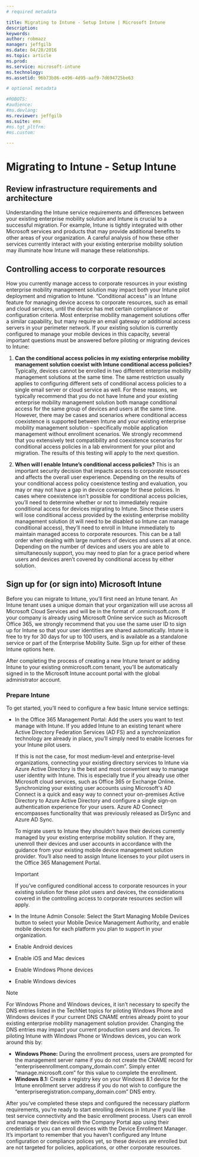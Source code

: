 ```yaml
---
# required metadata

title: Migrating to Intune - Setup Intune | Microsoft Intune
description:
keywords:
author: robmazz
manager: jeffgilb
ms.date: 04/28/2016
ms.topic: article
ms.prod:
ms.service: microsoft-intune
ms.technology:
ms.assetid: 96b73b86-e496-4d95-aaf9-7d694725be63

# optional metadata

#ROBOTS:
#audience:
#ms.devlang:
ms.reviewer: jeffgilb
ms.suite: ems
#ms.tgt_pltfrm:
#ms.custom:

---
```



# Migrating to Intune - Setup Intune

## Review infrastructure requirements and architecture

Understanding the Intune service requirements and differences between your existing enterprise mobility solution and Intune is crucial to a successful migration. For example, Intune is tightly integrated with other Microsoft services and products that may provide additional benefits to other areas of your organization. A careful analysis of how these other services currently interact with your existing enterprise mobility solution may illuminate how Intune will manage these relationships.

## Controlling access to corporate resources

How you currently manage access to corporate resources in your existing enterprise mobility management solution may impact both your Intune pilot deployment and migration to Intune. “Conditional access” is an Intune feature for managing device access to corporate resources, such as email and cloud services, until the device has met certain compliance or configuration criteria.  Most enterprise mobility management solutions offer a similar capability, but many require an email gateway or additional access servers in your perimeter network.  If your existing solution is currently configured to manage your mobile devices in this capacity, several important questions must be answered before piloting or migrating devices to Intune:

1. **Can the conditional access policies in my existing enterprise mobility management solution coexist with Intune conditional access policies?** Typically, devices cannot be enrolled in two different enterprise mobility management solutions at the same time. The same restriction usually applies to configuring different sets of conditional access policies to a single email server or cloud service as well. For these reasons, we typically recommend that you do not have Intune and your existing enterprise mobility management solution both manage conditional access for the same group of devices and users at the same time. However, there may be cases and scenarios where conditional access coexistence is supported between Intune and your existing enterprise mobility management solution – specifically mobile application management without enrollment scenarios. We strongly recommend that you extensively test compatibility and coexistence scenarios for conditional access policies in a lab environment for your pilot and migration. The results of this testing will apply to the next question.

2. **When will I enable Intune’s conditional access policies?** This is an important security decision that impacts access to corporate resources and affects the overall user experience.  Depending on the results of your conditional access policy coexistence testing and evaluation, you may or may not have a gap in device coverage for these policies. In cases where coexistence isn’t possible for conditional access policies, you’ll need to determine whether or not to immediately require conditional access for devices migrating to Intune. Since these users will lose conditional access provided by the existing enterprise mobility management solution (it will need to be disabled so Intune can manage conditional access), they’ll need to enroll in Intune immediately to maintain managed access to corporate resources. This can be a tall order when dealing with large numbers of devices and users all at once. Depending on the number of devices and users you are able to simultaneously support, you may need to plan for a grace period where users and devices aren’t covered by conditional access by either solution.

## Sign up for (or sign into) Microsoft Intune

Before you can migrate to Intune, you’ll first need an Intune tenant. An Intune tenant uses a unique domain that your organization will use across all Microsoft Cloud Services and will be in the format of <your domain>.onmicrosoft.com.  If your company is already using Microsoft Online service such as Microsoft Office 365, we strongly recommend that you use the same user ID to sign up for Intune so that your user identities are shared automatically.  Intune is free to try for 30 days for up to 100 users, and is available as a standalone service or part of the Enterprise Mobility Suite. Sign up for either of these Intune options here. 

After completing the process of creating a new Intune tenant or adding Intune to your existing onmicrosoft.com tenant, you’ll be automatically signed in to the Microsoft Intune account portal with the global administrator account.

### Prepare Intune

To get started, you’ll need to configure a few basic Intune service settings: 

- In the Office 365 Management Portal: Add the users you want to test manage with Intune. If you added Intune to an existing tenant where Active Directory Federation Services (AD FS) and a synchronization technology are already in place, you’ll simply need to enable licenses for your Intune pilot users. 

	If this is not the case, for most medium-level and enterprise-level organizations, connecting your existing directory services to Intune via Azure Active Directory is the best and most convenient way to manage user identity with Intune. This is especially true if you already use other Microsoft cloud services, such as Office 365 or Exchange Online. Synchronizing your existing user accounts using Microsoft's AD Connect is a quick and easy way to connect your on-premises Active Directory to Azure Active Directory and configure a single sign-on authentication experience for your users.  Azure AD Connect encompasses functionality that was previously released as DirSync and Azure AD Sync.

	To migrate users to Intune they shouldn’t have their devices currently managed by your existing enterprise mobility solution. If they are, unenroll their devices and user accounts in accordance with the guidance from your existing mobile device management solution provider.  You’ll also need to assign Intune licenses to your pilot users in the Office 365 Management Portal.

	>[!IMPORTANT]
	>If you’ve configured conditional access to corporate resources in your existing solution for these pilot users and devices, the considerations covered in the controlling access to corporate resources section will apply.

- In the Intune Admin Console: Select the Start Managing Mobile Devices button to select your Mobile Device Management Authority, and enable mobile devices for each platform you plan to support in your organization.

 - Enable Android devices
 - Enable iOS and Mac devices
 - Enable Windows Phone devices
 - Enable Windows devices

>[!NOTE] 
>For Windows Phone and Windows devices, it isn’t necessary to specify the DNS entries listed in the TechNet topics for piloting Windows Phone and Windows devices if your current DNS CNAME entries already point to your existing enterprise mobility management solution provider. Changing the DNS entries may impact your current production users and devices.  To piloting Intune with Windows Phone or Windows devices, you can work around this by:
>
>- **Windows Phone:** During the enrollment process, users are prompted for the management server name if you do not create the CNAME record for “enterpriseenrollment.company_domain.com”.  Simply enter “manage.microsoft.com” for this value to complete the enrollment.
>- **Windows 8.1:** Create a registry key on your Windows 8.1 device for the Intune enrollment server address if you do not wish to configure the “enterpriseregistration.company_domain.com” DNS entry.

After you’ve completed these steps and configured the necessary platform requirements, you’re ready to start enrolling devices in Intune if you’d like test service connectivity and the basic enrollment process. Users can enroll and manage their devices with the Company Portal app using their credentials or you can enroll devices with the Device Enrollment Manager. It’s important to remember that you haven’t configured any Intune configuration or compliance polices yet, so these devices are enrolled but are not targeted for policies, applications, or other corporate resources.
